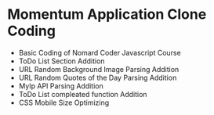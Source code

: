 # Momentum Application Clone Coding
+ Basic Coding of Nomard Coder Javascript Course
+ ToDo List Section Addition
+ URL Random Background Image Parsing Addition
+ URL Random Quotes of the Day Parsing Addition
+ MyIp API Parsing Addition
+ ToDo List compleated function Addition
+ CSS Mobile Size Optimizing